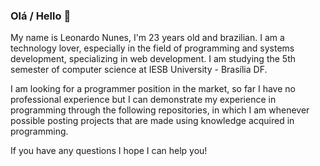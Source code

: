 ### Olá / Hello 👋

My name is Leonardo Nunes, I'm 23 years old and brazilian. I am a technology lover, especially in the field of programming and systems development, specializing in web development. I am studying the 5th semester of computer science at IESB University - Brasília DF.

I am looking for a programmer position in the market, so far I have no professional experience but I can demonstrate my experience in programming through the following repositories, in which I am whenever possible posting projects that are made using knowledge acquired in programming.

If you have any questions I hope I can help you!

<!--
**leo123nunes/leo123nunes** is a ✨ _special_ ✨ repository because its `README.md` (this file) appears on your GitHub profile.



